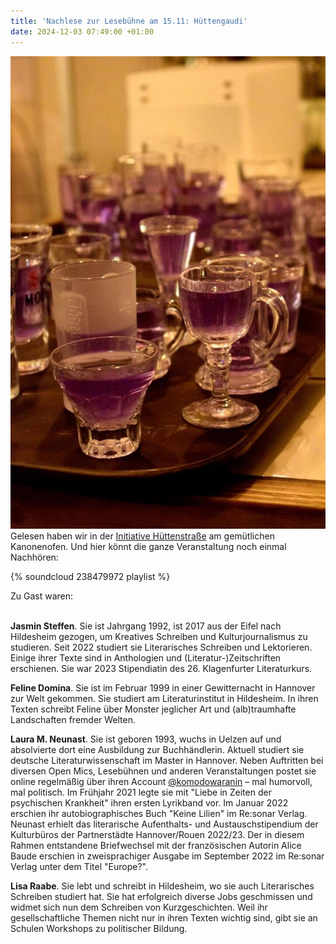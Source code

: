 ```yaml
---
title: 'Nachlese zur Lesebühne am 15.11: Hüttengaudi'
date: 2024-12-03 07:49:00 +01:00
---
```


![76682372_510286779525088_654775709964697600_o.jpg](/uploads/76682372_510286779525088_654775709964697600_o.jpg)
Gelesen haben wir in der [Initiative Hüttenstraße](https://www.huettenstrasse.eu/) am gemütlichen Kanonenofen.  Und hier könnt die ganze Veranstaltung noch einmal Nachhören:

{% soundcloud 238479972 playlist %}

Zu Gast waren:

\
**Jasmin Steffen**. Sie ist Jahrgang 1992, ist 2017 aus der Eifel nach Hildesheim gezogen, um Kreatives Schreiben und Kulturjournalismus zu studieren. Seit 2022 studiert sie Literarisches Schreiben und Lektorieren. Einige ihrer Texte sind in Anthologien und (Literatur-)Zeitschriften erschienen. Sie war 2023 Stipendiatin des 26. Klagenfurter Literaturkurs.

**Feline Domina**. Sie ist im Februar 1999 in einer Gewitternacht in Hannover zur Welt gekommen. Sie studiert am Literaturinstitut in Hildesheim. In ihren Texten schreibt Feline über Monster jeglicher Art und (alb)traumhafte Landschaften fremder Welten.

**Laura M. Neunast**. Sie ist geboren 1993, wuchs in Uelzen auf und absolvierte dort eine Ausbildung zur Buchhändlerin. Aktuell studiert sie deutsche Literaturwissenschaft im Master in Hannover. Neben Auftritten bei diversen Open Mics, Lesebühnen und anderen Veranstaltungen postet sie online regelmäßig über ihren Account [@komodowaranin](https://www.instagram.com/komodowaranin/#) – mal humorvoll, mal politisch. Im Frühjahr 2021 legte sie mit "Liebe in Zeiten der psychischen Krankheit" ihren ersten Lyrikband vor. Im Januar 2022 erschien ihr autobiographisches Buch "Keine Lilien" im Re:sonar Verlag. Neunast erhielt das literarische Aufenthalts- und Austauschstipendium der Kulturbüros der Partnerstädte Hannover/Rouen 2022/23. Der in diesem Rahmen entstandene Briefwechsel mit der französischen Autorin Alice Baude erschien in zweisprachiger Ausgabe im September 2022 im Re:sonar Verlag unter dem Titel "Europe?".

**Lisa Raabe**. Sie lebt und schreibt in Hildesheim, wo sie auch Literarisches Schreiben studiert hat. Sie hat erfolgreich diverse Jobs geschmissen und widmet sich nun dem Schreiben von Kurzgeschichten. Weil ihr gesellschaftliche Themen nicht nur in ihren Texten wichtig sind, gibt sie an Schulen Workshops zu politischer Bildung.
